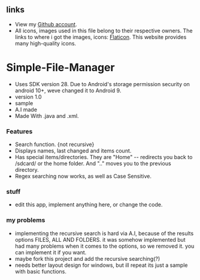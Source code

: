 ## links
- View my [Github account](https://github.com/cptest1-spec).
- All icons, images used in this file belong to their respective owners. The links to where i got the images, icons: [Flaticon](https://flaticon.com). This website provides many high-quality icons. 
# Simple-File-Manager
- Uses SDK version 28. Due to Android's storage permission security on android 10+, weve changed it to Android 9.
- version 1.0
- sample
- A.I made
- Made With .java and .xml.
### Features
- Search function. {not recursive}
- Displays names, last changed and items count.
- Has special items/directories. They are "Home" -- redirects you back to /sdcard/ or the home folder. And ".." moves you to the
previous directory.
- Regex searching now works, as well as Case Sensitive.
### stuff
- edit this app, implement anything here, or change the code.
### my problems
- implementing the recursive search is hard via A.I, because of the results options FILES, ALL AND FOLDERS. it was somehow implemented but had many problems when it comes to the options, so we removed it.
you can implement it if you want.
- maybe fork this project and add the recursive searching(?)
- needs better layout design for windows, but ill repeat its just a sample with basic functions.
